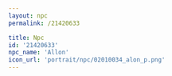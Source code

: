 ```yaml
---
layout: npc
permalink: /21420633

title: Npc
id: '21420633'
npc_name: 'Allon'
icon_url: 'portrait/npc/02010034_alon_p.png'
---
```


